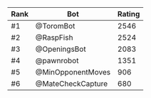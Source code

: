 Rank|Bot|Rating
---|---|---
#1|@ToromBot|2546
#2|@RaspFish|2524
#3|@OpeningsBot|2083
#4|@pawnrobot|1351
#5|@MinOpponentMoves|906
#6|@MateCheckCapture|680
